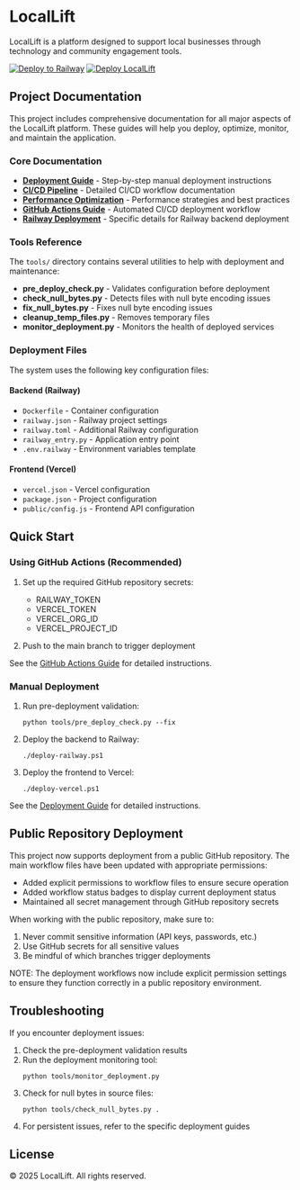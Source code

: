 # LocalLift

LocalLift is a platform designed to support local businesses through technology and community engagement tools.

[![Deploy to Railway](https://github.com/LocalLift/locallift/workflows/Deploy%20to%20Railway/badge.svg)](https://github.com/LocalLift/locallift/actions/workflows/railway-deploy.yml)
[![Deploy LocalLift](https://github.com/LocalLift/locallift/workflows/Deploy%20LocalLift/badge.svg)](https://github.com/LocalLift/locallift/actions/workflows/deploy.yml)

## Project Documentation

This project includes comprehensive documentation for all major aspects of the LocalLift platform. These guides will help you deploy, optimize, monitor, and maintain the application.

### Core Documentation

- **[Deployment Guide](./DEPLOYMENT_GUIDE.md)** - Step-by-step manual deployment instructions
- **[CI/CD Pipeline](./CI_CD_PIPELINE.md)** - Detailed CI/CD workflow documentation
- **[Performance Optimization](./PERFORMANCE_OPTIMIZATION.md)** - Performance strategies and best practices
- **[GitHub Actions Guide](./GITHUB_ACTIONS_GUIDE.md)** - Automated CI/CD deployment workflow
- **[Railway Deployment](./RAILWAY_DEPLOYMENT.md)** - Specific details for Railway backend deployment

### Tools Reference

The `tools/` directory contains several utilities to help with deployment and maintenance:

- **pre_deploy_check.py** - Validates configuration before deployment
- **check_null_bytes.py** - Detects files with null byte encoding issues
- **fix_null_bytes.py** - Fixes null byte encoding issues
- **cleanup_temp_files.py** - Removes temporary files
- **monitor_deployment.py** - Monitors the health of deployed services

### Deployment Files

The system uses the following key configuration files:

#### Backend (Railway)
- `Dockerfile` - Container configuration
- `railway.json` - Railway project settings
- `railway.toml` - Additional Railway configuration
- `railway_entry.py` - Application entry point
- `.env.railway` - Environment variables template

#### Frontend (Vercel)
- `vercel.json` - Vercel configuration
- `package.json` - Project configuration
- `public/config.js` - Frontend API configuration

## Quick Start

### Using GitHub Actions (Recommended)

1. Set up the required GitHub repository secrets:
   - RAILWAY_TOKEN
   - VERCEL_TOKEN
   - VERCEL_ORG_ID
   - VERCEL_PROJECT_ID

2. Push to the main branch to trigger deployment

See the [GitHub Actions Guide](./GITHUB_ACTIONS_GUIDE.md) for detailed instructions.

### Manual Deployment

1. Run pre-deployment validation:
   ```
   python tools/pre_deploy_check.py --fix
   ```

2. Deploy the backend to Railway:
   ```
   ./deploy-railway.ps1
   ```

3. Deploy the frontend to Vercel:
   ```
   ./deploy-vercel.ps1
   ```

See the [Deployment Guide](./DEPLOYMENT_GUIDE.md) for detailed instructions.

## Public Repository Deployment

This project now supports deployment from a public GitHub repository. The main workflow files have been updated with appropriate permissions:

- Added explicit permissions to workflow files to ensure secure operation
- Added workflow status badges to display current deployment status
- Maintained all secret management through GitHub repository secrets

When working with the public repository, make sure to:
1. Never commit sensitive information (API keys, passwords, etc.)
2. Use GitHub secrets for all sensitive values
3. Be mindful of which branches trigger deployments

NOTE: The deployment workflows now include explicit permission settings to ensure they function correctly in a public repository environment.

## Troubleshooting

If you encounter deployment issues:

1. Check the pre-deployment validation results
2. Run the deployment monitoring tool:
   ```
   python tools/monitor_deployment.py
   ```
3. Check for null bytes in source files:
   ```
   python tools/check_null_bytes.py .
   ```
4. For persistent issues, refer to the specific deployment guides

## License

© 2025 LocalLift. All rights reserved.
